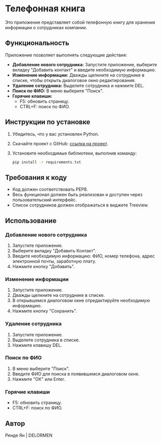 # Телефонная книга

Это приложение представляет собой телефонную книгу для хранения информации о сотрудниках компании.

## Функциональность

Приложение позволяет выполнять следующие действия:

- **Добавление нового сотрудника:** Запустите приложение, выберите вкладку "Добавить контакт" и введите необходимую информацию.
- **Изменение информации:** Дважды щелкните на сотруднике в списке, чтобы открыть диалоговое окно редактирования.
- **Удаление сотрудника:** Выделите сотрудника и нажмите DEL.
- **Поиск по ФИО:** В меню выберите "Поиск".
- **Горячие клавиши:**
  - F5: обновить страницу.
  - CTRL+F: поиск по ФИО.

## Инструкции по установке

1. Убедитесь, что у вас установлен Python.
2. Скачайте проект с GitHub: [ссылка на проект](https://github.com/your_username/your_repository).
3. Установите необходимые библиотеки, выполнив команду:

   ```bash
   pip install -r requirements.txt


## Требования к коду

- Код должен соответствовать PEP8.
- Весь функционал должен быть реализован и доступен через пользовательский интерфейс.
- Список сотрудников должен отображаться в виджете Treeview.

## Использование

### Добавление нового сотрудника

1. Запустите приложение.
2. Выберите вкладку "Добавить Контакт".
3. Введите необходимую информацию: ФИО, номер телефона, адрес электронной почты, заработную плату.
4. Нажмите кнопку "Добавить".

### Изменение информации

1. Запустите приложение.
2. Дважды щелкните на сотруднике в списке.
3. В открывшемся диалоговом окне отредактируйте необходимую информацию.
4. Нажмите кнопку "Сохранить".

### Удаление сотрудника

1. Запустите приложение.
2. Выделите сотрудника в списке.
3. Нажмите клавишу DEL.

### Поиск по ФИО

1. В меню выберите "Поиск".
2. Введите ФИО для поиска в появившемся диалоговом окне.
3. Нажмите "ОК" или Enter.

### Горячие клавиши

- F5: обновить страницу.
- CTRL+F: поиск по ФИО.

## Автор

Ренде Ян | DELORMEN 
